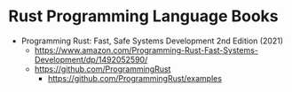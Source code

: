  
# Rust Programming Language Books 


- Programming Rust: Fast, Safe Systems Development 2nd Edition (2021)
  + https://www.amazon.com/Programming-Rust-Fast-Systems-Development/dp/1492052590/
  + https://github.com/ProgrammingRust 
    * https://github.com/ProgrammingRust/examples


